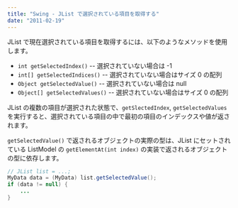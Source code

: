 ```yaml
---
title: "Swing - JList で選択されている項目を取得する"
date: "2011-02-19"
---
```


JList で現在選択されている項目を取得するには、以下のようなメソッドを使用します。

- `int getSelectedIndex()`       -- 選択されていない場合は -1
- `int[] getSelectedIndices()`   -- 選択されていない場合はサイズ 0 の配列
- `Object getSelectedValue()`   -- 選択されていない場合は null
- `Object[] getSelectedValues()` -- 選択されていない場合はサイズ 0 の配列

JList の複数の項目が選択された状態で、`getSlectedIndex`, `getSelectedValues` を実行すると、選択されている項目の中で最初の項目のインデックスや値が返されます。

`getSelectedValue()` で返されるオブジェクトの実際の型は、JList にセットされている ListModel の `getElementAt(int index)` の実装で返されるオブジェクトの型に依存します。

~~~ java
// JList list = ...;
MyData data = (MyData) list.getSelectedValue();
if (data != null) {
    ...
}
~~~

